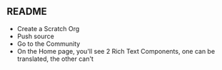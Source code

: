 ## README

* Create a Scratch Org
* Push source
* Go to the Community
* On the Home page, you'll see 2 Rich Text Components, one can be translated, the other can't
